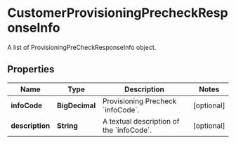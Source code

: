 <!--  Copyright 2025 Cisco Systems Inc.

Permission is hereby granted, free of charge, to any person obtaining a copy
of this software and associated documentation files (the "Software"), to deal
in the Software without restriction, including without limitation the rights
to use, copy, modify, merge, publish, distribute, sublicense, and/or sell
copies of the Software, and to permit persons to whom the Software is
furnished to do so, subject to the following conditions:

The above copyright notice and this permission notice shall be included in
all copies or substantial portions of the Software.

THE SOFTWARE IS PROVIDED "AS IS", WITHOUT WARRANTY OF ANY KIND, EXPRESS OR
IMPLIED, INCLUDING BUT NOT LIMITED TO THE WARRANTIES OF MERCHANTABILITY,
FITNESS FOR A PARTICULAR PURPOSE AND NONINFRINGEMENT. IN NO EVENT SHALL THE
AUTHORS OR COPYRIGHT HOLDERS BE LIABLE FOR ANY CLAIM, DAMAGES OR OTHER
LIABILITY, WHETHER IN AN ACTION OF CONTRACT, TORT OR OTHERWISE, ARISING FROM,
OUT OF OR IN CONNECTION WITH THE SOFTWARE OR THE USE OR OTHER DEALINGS IN
THE SOFTWARE.-->


# CustomerProvisioningPrecheckResponseInfo

A list of ProvisioningPreCheckResponseInfo object.

## Properties

| Name | Type | Description | Notes |
|------------ | ------------- | ------------- | -------------|
|**infoCode** | **BigDecimal** | Provisioning Precheck &#x60;infoCode&#x60;. |  [optional] |
|**description** | **String** | A textual description of the &#x60;infoCode&#x60;. |  [optional] |



